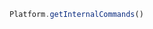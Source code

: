 <!--TITLE:Platform.getInternalCommands()-->
<!--ABOUT:Upspark's Platform API module.-->

```javascript
Platform.getInternalCommands()
```